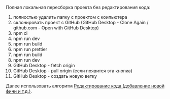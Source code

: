 Полная локальная пересборка проекта без редактирования кода:

01) полностью удалить папку с проектом с коипьютера
02) склонировать проект с GitHub (GitHub Desktop - Clone Again / github.com - Open with GitHub Desktop)
03) npm ci
04) npm run dev
05) npm run build
06) npm run prettier
07) npm run build
08) npm run dev
09) GitHub Desktop - fetch origin
10) GitHub Desktop - pull origin (если появится эта кнопка)
11) GitHub Desktop - создать новую ветку

Далее использовать алгоритм [Редактирование кода (добавление новой фичи и т.д.)](.\code-editing\редактирование-кода.md).



<!-- README.ru.md -->
